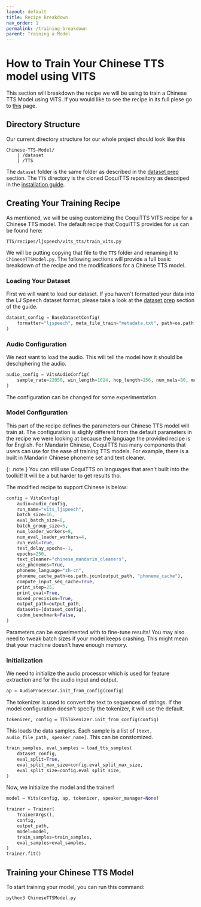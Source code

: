 ```yaml
---
layout: default
title: Recipe Breakdown
nav_order: 1
permalink: /training-breakdown
parent: Training a Model
---
```

# How to Train Your Chinese TTS model using  VITS
This section will breakdown the recipe we will be using to train a Chinese TTS Model using VITS. If you would like to see the recipe in its full plese go to [this](training-full-recipe) page.

## Directory Structure
Our current directory structure for our whole project should look like this
```
Chinese-TTS-Model/
    | /dataset
    | /TTS
```
The `dataset` folder is the same folder as described in the [dataset prep](datasets/dataset-prep.markdown/#directory-structure) section. The `TTS` directory is the cloned CoquiTTS repository as descriped in the [installation guide](installation/#local-installation).

## Creating Your Training Recipe
As mentioned, we will be using customizing the CoquiTTS VITS recipe for a Chinese TTS model. The default recipe that CoquiTTS provides for us can be found here:
```
TTS/recipes/ljspeech/vits_tts/train_vits.py
```

We will be putting copying that file to the `TTS` folder and renaming it to `ChineseTTSModel.py`. The following sections will provide a full basic breakdown of the recipe and the modifications for a Chinese TTS model.

### Loading Your Dataset
First we will want to load our dataset. If you haven't formatted your data into the LJ Speech dataset format, please take a look at the [dataset prep](datasets/dataset-prep.markdown) section of the guide. 
```python
dataset_config = BaseDatasetConfig(
    formatter="ljspeech", meta_file_train="metadata.txt", path=os.path.join(output_path, "../dataset/")
)
```
### Audio Configuration
We next want to load the audio. This will tell the model how it should be deschphering the audio.
```python
audio_config = VitsAudioConfig(
    sample_rate=22050, win_length=1024, hop_length=256, num_mels=80, mel_fmin=0, mel_fmax=None
)
```
The configuration can be changed for some experimentation.

### Model Configuration
This part of the recipe defines the parameters our Chinese TTS model will train at. The configuration is slighly different from the default parameters in the recipe we were looking at because the language the provided recipe is for English. For Mandarin Chinese, CoquiTTS has many components that users can use for the ease of training TTS models. For example, there is a built in Mandarin Chinese phoneme set and text cleaner. 

{: .note }
You can still use CoquiTTS on languages that aren't built into the toolkit! It will be a but harder to get results tho.

The modified recipe to support Chinese is below:
```python
config = VitsConfig(
    audio=audio_config,
    run_name="vits_ljspeech",
    batch_size=16,
    eval_batch_size=8,
    batch_group_size=5,
    num_loader_workers=8,
    num_eval_loader_workers=4,
    run_eval=True,
    test_delay_epochs=-1,
    epochs=250,
    text_cleaner="chinese_mandarin_cleaners", 
    use_phonemes=True,
    phoneme_language="zh-cn",
    phoneme_cache_path=os.path.join(output_path, "phoneme_cache"),
    compute_input_seq_cache=True,
    print_step=25,
    print_eval=True,
    mixed_precision=True,
    output_path=output_path,
    datasets=[dataset_config],
    cudnn_benchmark=False,
)
```
Parameters can be experimented with to fine-tune results! You may also need to tweak batch sizes if your model keeps crashing. This might mean that your machine doesn't have enough memory.

### Initialization
We need to initialize the audio processor which is used for feature extraction and for the audio input and output. 
```python
ap = AudioProcessor.init_from_config(config)
```

The tokenizer is used to convert the text to sequences of strings. If the model configuration doesn't specify the tokenizer, it will use the default.
```
tokenizer, config = TTSTokenizer.init_from_config(config)
```

This loads the data samples. Each sample is a list of `[text, audio_file_path, speaker_name]`. This can be constomized.
```python
train_samples, eval_samples = load_tts_samples(
    dataset_config,
    eval_split=True,
    eval_split_max_size=config.eval_split_max_size,
    eval_split_size=config.eval_split_size,
)
```

Now, we initialize the model and the trainer!
```python
model = Vits(config, ap, tokenizer, speaker_manager=None)

trainer = Trainer(
    TrainerArgs(),
    config,
    output_path,
    model=model,
    train_samples=train_samples,
    eval_samples=eval_samples,
)
trainer.fit()
```

## Training your Chinese TTS Model
To start training your model, you can run this command:

```
python3 ChineseTTSModel.py
```